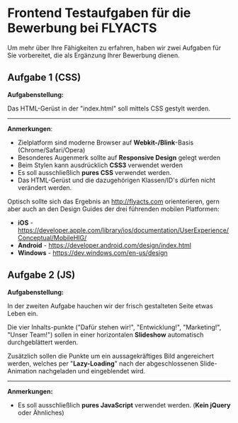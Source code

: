 Frontend Testaufgaben für die Bewerbung bei FLYACTS
==============================================

Um mehr über Ihre Fähigkeiten zu erfahren, haben wir zwei Aufgaben für Sie vorbereitet, die als Ergänzung Ihrer Bewerbung dienen.

Aufgabe 1 (CSS)
---------------

**Aufgabenstellung:**

Das HTML-Gerüst in der "index.html" soll mittels CSS gestylt werden. 


----------


**Anmerkungen**:

 - Zielplatform sind moderne Browser auf **Webkit-/Blink**-Basis (Chrome/Safari/Opera)
 - Besonderes Augenmerk sollte auf **Responsive Design** gelegt werden
 - Beim Stylen kann ausdrücklich **CSS3** verwendet werden
 - Es soll ausschließlich **pures CSS** verwendet werden.
 - Das HTML-Gerüst und die dazugehörigen Klassen/ID's dürfen nicht verändert werden.

Optisch sollte sich das Ergebnis an http://flyacts.com orienterieren, gern aber auch an den Design Guides der drei führenden mobilen Platformen:
 
 - **iOS** - https://developer.apple.com/library/ios/documentation/UserExperience/Conceptual/MobileHIG/
 - **Android** - https://developer.android.com/design/index.html
 - **Windows** - https://dev.windows.com/en-us/design

Aufgabe 2 (JS)
--------------

**Aufgabenstellung:**

In der zweiten Aufgabe hauchen wir der frisch gestalteten Seite etwas Leben ein. 

Die vier Inhalts-punkte ("Dafür stehen wir!", "Entwicklung!", "Marketing!", "Unser Team!") sollen in einer horizontalen **Slideshow** automatisch durchgeblättert werden. 

Zusätzlich sollen die Punkte um ein aussagekräftiges Bild angereichert werden, welches per "**Lazy-Loading**" nach der abgeschlossenen Slide-Animation nachgeladen und eingeblendet wird.


----------


**Anmerkungen:**

 - Es soll ausschließlich **pures JavaScript** verwendet werden. (**Kein jQuery** oder Ähnliches)


